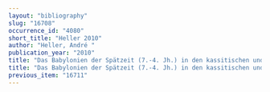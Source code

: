 ```yaml
---
layout: "bibliography"
slug: "16708"
occurrence_id: "4080"
short_title: "Heller 2010"
author: "Heller, André "
publication_year: "2010"
title: "Das Babylonien der Spätzeit (7.-4. Jh.) in den kassitischen und keilschriftlichen Quellen, Oikumene Studien zur antiken Weltgeschichte 7 (Berlin)"
title: "Das Babylonien der Spätzeit (7.-4. Jh.) in den kassitischen und keilschriftlichen Quellen, Oikumene Studien zur antiken Weltgeschichte 7 (Berlin)"
previous_item: "16711"
---
```

